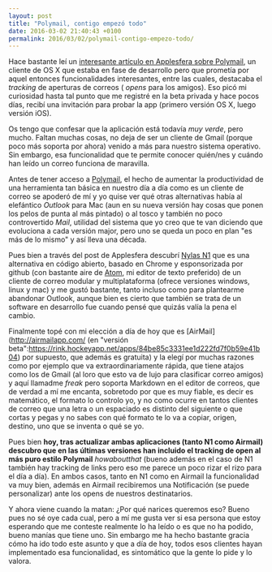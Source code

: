 ```yaml
---
layout: post
title: "Polymail, contigo empezó todo"
date: 2016-03-02 21:40:43 +0100
permalink: 2016/03/02/polymail-contigo-empezo-todo/
---
```


Hace bastante leí un [interesante artículo en Applesfera sobre Polymail](http://www.applesfera.com/aplicaciones-os-x-1/polymail-es-lo-que-ocurre-cuando-mezclas-slack-con-un-cliente-de-correo-para-mac), un cliente de OS X que estaba en fase de desarrollo pero que prometía por aquel entonces funcionalidades interesantes, entre las cuales, destacaba el _tracking_ de aperturas de correos ( _opens_ para los amigos). Eso picó mi curiosidad hasta tal punto que me registré en la beta privada y hace pocos días, recibí una invitación para probar la app (primero versión OS X, luego versión iOS).

Os tengo que confesar que la aplicación está todavía *muy verde*, pero mucho. Faltan muchas cosas, no deja de ser un cliente de Gmail (porque poco más soporta por ahora) venido a más para nuestro sistema operativo. Sin embargo, esa funcionalidad que te permite conocer quién/nes y cuándo han leído un correo funciona de maravilla.

Antes de tener acceso a [Polymail](https://polymail.io/), el hecho de aumentar la productividad de una herramienta tan básica en nuestro día a día como es un cliente de correo se apoderó de mí y yo quise ver qué otras alternativas había al elefántico *Outlook* para Mac (aun en su nueva versión hay cosas que ponen los pelos de punta al más pintado) o al tosco y también no poco controvertido *Mail*, utilidad del sistema que yo creo que te van diciendo que evoluciona a cada versión major, pero uno se queda un poco en plan "es más de lo mismo" y así lleva una década.

Pues bien a través del post de Applesfera descubrí [Nylas N1](http://www.applesfera.com/aplicaciones-os-x-1/probamos-n1-el-cliente-de-correo-extensible-y-open-source) que es una alternativa en código abierto, basado en Chrome y esponsorizada por github (con bastante aire de [Atom](https://atom.io/), mi editor de texto preferido) de un cliente de correo modular y multiplataforma (ofrece versiones windows, linux y mac) y me gustó bastante, tanto incluso como para plantearme abandonar Outlook, aunque bien es cierto que también se trata de un software en desarrollo fue cuando pensé que quizás valía la pena el cambio.

Finalmente topé con mi elección a día de hoy que es [AirMail](http://airmailapp.com/ (en "versión beta":https://rink.hockeyapp.net/apps/84be85c3331ee1d222fd7f0b59e41b04) por supuesto, que además es gratuita) y la elegí por muchas razones como por ejemplo que va extraordinariamente rápida, que tiene atajos como los de Gmail (al loro que esto va de lujo para clasificar correo amigos) y aquí llamadme _freak_ pero soporta Markdown en el editor de correos, que de verdad a mí me encanta, sobretodo por que es muy fiable, es decir es matemático, el formato lo controlo yo, y no como ocurre en tantos clientes de correo que una letra o un espaciado es distinto del siguiente o que cortas y pegas y no sabes con qué formato te lo va a copiar, origen, destino, uno que se inventa o qué se yo.

Pues bien **hoy, tras actualizar ambas aplicaciones (tanto N1 como Airmail) descubro que en las últimas versiones han incluido el tracking de open al más puro estilo Polymail** _howaboutthat_ (bueno además en el caso de N1 también hay tracking de links pero eso me parece un poco rizar el rizo para el día a día). En ambos casos, tanto en N1 como en Airmail la funcionalidad va muy bien, además en Airmail recibiremos una Notificación (se puede personalizar) ante los opens de nuestros destinatarios.

Y ahora viene cuando la matan: ¿Por qué narices queremos eso? Bueno pues no sé oye cada cual, pero a mí me gusta ver si esa persona que estoy esperando que me conteste realmente lo ha leído o es que no ha podido, bueno manías que tiene uno. Sin embargo me ha hecho bastante gracia cómo ha ido todo este asunto y que a día de hoy, todos esos clientes hayan implementado esa funcionalidad, es sintomático que la gente lo pide y lo valora.

